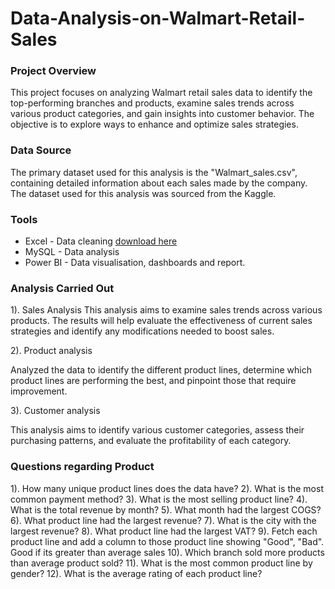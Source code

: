 # Data-Analysis-on-Walmart-Retail-Sales

### Project Overview 
This project focuses on analyzing Walmart retail sales data to identify the top-performing branches and products, examine sales trends across various product categories, and gain insights into customer behavior. The objective is to explore ways to enhance and optimize sales strategies. 

### Data Source 
The primary dataset used for this analysis is the "Walmart_sales.csv", containing detailed information about each sales made by the company. The dataset used for this analysis was sourced from the Kaggle.

### Tools
- Excel - Data cleaning [download here](https://drive.google.com/drive/folders/178oKtwCy5TyWcsM_9wWEK9QR8CMgmTht)
- MySQL - Data analysis 
- Power BI - Data visualisation, dashboards and report.

### Analysis Carried Out
1). Sales Analysis 
This analysis aims to examine sales trends across various products. The results will help evaluate the effectiveness of current sales strategies and identify any modifications needed to boost sales.

2). Product analysis 

Analyzed the data to identify the different product lines, determine which product lines are performing the best, and pinpoint those that require improvement.

3). Customer analysis 

This analysis aims to identify various customer categories, assess their purchasing patterns, and evaluate the profitability of each category.

### Questions regarding Product
1). How many unique product lines does the data have?
2). What is the most common payment method?
3). What is the most selling product line?
4). What is the total revenue by month?
5). What month had the largest COGS?
6). What product line had the largest revenue?
7). What is the city with the largest revenue?
8). What product line had the largest VAT?
9). Fetch each product line and add a column to those product line showing "Good", "Bad". Good if its greater than average sales
10). Which branch sold more products than average product sold?
11). What is the most common product line by gender?
12). What is the average rating of each product line?
